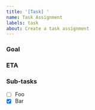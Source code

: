 ```yaml
---
title: '[Task] '
name: Task Assignment
labels: task
about: Create a task assignment
---
```


### Goal

<!-- what will be achieved after the task has been finished -->

### ETA

<!-- yyyy-mm-dd -->

### Sub-tasks

- [ ] Foo
- [x] Bar
